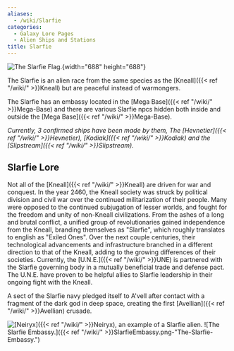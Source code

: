 ```yaml
---
aliases:
  - /wiki/Slarfie
categories:
  - Galaxy Lore Pages
  - Alien Ships and Stations
title: Slarfie
---
```


<div style="float:middle">

![The Slarfie
Flag.](<NEUTRAL_FLAG_(fixed).png> "The Slarfie Flag."){width="688" height="688"}

</div>

The Slarfie is an alien race from the same species as the [Kneall]({{< ref "/wiki/" >}}Kneall) but are peaceful instead of warmongers.

The Slarfie has an embassy located in the [Mega Base]({{< ref "/wiki/" >}}Mega-Base) and there are various Slarfie npcs hidden both inside and outside the [Mega Base]({{< ref "/wiki/" >}}Mega-Base).

_Currently, 3 confirmed ships have been made by them, The [Hevnetier]({{< ref "/wiki/" >}}Hevnetier), [Kodiak]({{< ref "/wiki/" >}}Kodiak) and the [Slipstream]({{< ref "/wiki/" >}}Slipstream)._

## Slarfie Lore

Not all of the [Kneall]({{< ref "/wiki/" >}}Kneall) are driven for war and conquest. In the year 2460, the Kneall society was struck by political division and civil war over the continued militarization of their people. Many were opposed to the continued subjugation of lesser worlds, and fought for the freedom and unity of non-Kneall civilizations. From the ashes of a long and brutal conflict, a unified group of revolutionaries gained independence from the Kneall, branding themselves as "Slarfie", which roughly translates to english as "Exiled Ones". Over the next couple centuries, their technological advancements and infrastructure branched in a different direction to that of the Kneall, adding to the growing differences of their societies. Currently, the [U.N.E.]({{< ref "/wiki/" >}}UNE) is partnered with the Slarfie governing body in a mutually beneficial trade and defense pact. The U.N.E. have proven to be helpful allies to Slarfie leadership in their ongoing fight with the Kneall.

A sect of the Slarfie navy pledged itself to A'vell after contact with a fragment of the dark god in deep space, creating the first [Avellian]({{< ref "/wiki/" >}}Avellian) crusade.

![[Neiryx]({{< ref "/wiki/" >}}Neiryx), an example of a Slarfie
alien.](Advancedsystems2.png "Neiryx, an example of a Slarfie alien.") ![The Slarfie Embassy.]({{< ref "/wiki/" >}}SlarfieEmbassy.png-"The-Slarfie-Embassy.")
